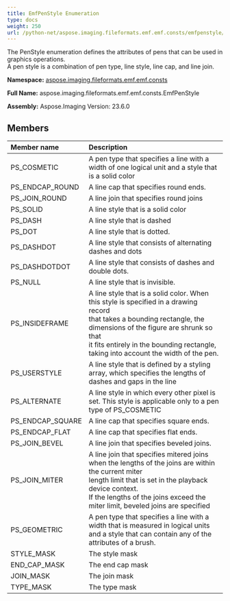 ```yaml
---
title: EmfPenStyle Enumeration
type: docs
weight: 250
url: /python-net/aspose.imaging.fileformats.emf.emf.consts/emfpenstyle/
---
```


The PenStyle enumeration defines the attributes of pens that can be used in graphics operations.<br/>             A pen style is a combination of pen type, line style, line cap, and line join.

**Namespace:** [aspose.imaging.fileformats.emf.emf.consts](/imaging/python-net/aspose.imaging.fileformats.emf.emf.consts/)

**Full Name:** aspose.imaging.fileformats.emf.emf.consts.EmfPenStyle

**Assembly:**  Aspose.Imaging Version: 23.6.0

## **Members**
|**Member name**|**Description**|
| :- | :- |
|PS_COSMETIC|A pen type that specifies a line with a width of one logical unit and a style that is a solid color|
|PS_ENDCAP_ROUND|A line cap that specifies round ends.|
|PS_JOIN_ROUND|A line join that specifies round joins|
|PS_SOLID|A line style that is a solid color|
|PS_DASH|A line style that is dashed|
|PS_DOT|A line style that is dotted.|
|PS_DASHDOT|A line style that consists of alternating dashes and dots|
|PS_DASHDOTDOT|A line style that consists of dashes and double dots.|
|PS_NULL|A line style that is invisible.|
|PS_INSIDEFRAME|A line style that is a solid color. When this style is specified in a drawing record <br/>            that takes a bounding rectangle, the dimensions of the figure are shrunk so that <br/>            it fits entirely in the bounding rectangle, taking into account the width of the pen.|
|PS_USERSTYLE|A line style that is defined by a styling array, which specifies the lengths of dashes and gaps in the line|
|PS_ALTERNATE|A line style in which every other pixel is set. This style is applicable only to a pen type of PS_COSMETIC|
|PS_ENDCAP_SQUARE|A line cap that specifies square ends.|
|PS_ENDCAP_FLAT|A line cap that specifies flat ends.|
|PS_JOIN_BEVEL|A line join that specifies beveled joins.|
|PS_JOIN_MITER|A line join that specifies mitered joins when the lengths of the joins are within the current miter <br/>            length limit that is set in the playback device context. <br/>            If the lengths of the joins exceed the miter limit, beveled joins are specified|
|PS_GEOMETRIC|A pen type that specifies a line with a width that is measured in logical units <br/>            and a style that can contain any of the attributes of a brush.|
|STYLE_MASK|The style mask|
|END_CAP_MASK|The end cap mask|
|JOIN_MASK|The join mask|
|TYPE_MASK|The type mask|
